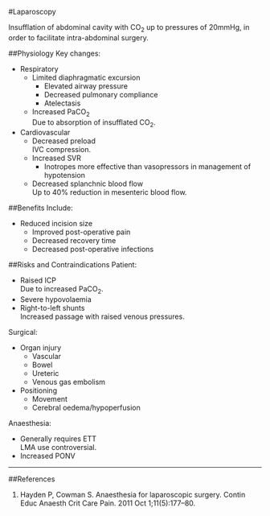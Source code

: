 #Laparoscopy

Insufflation of abdominal cavity with CO<sub>2</sub> up to pressures of 20mmHg, in order to facilitate intra-abdominal surgery.

##Physiology
Key changes:
* Respiratory
	* Limited diaphragmatic excursion
		* Elevated airway pressure
		* Decreased pulmonary compliance
		* Atelectasis
	* Increased PaCO<sub>2</sub>  
	Due to absorption of insufflated CO<sub>2</sub>.
* Cardiovascular
	* Decreased preload  
	IVC compression.
	* Increased SVR
		* Inotropes more effective than vasopressors in management of hypotension
	* Decreased splanchnic blood flow  
	Up to 40% reduction in mesenteric blood flow.

##Benefits
Include:
* Reduced incision size
	* Improved post-operative pain
	* Decreased recovery time
	* Decreased post-operative infections


##Risks and Contraindications
Patient:
* Raised ICP  
Due to increased PaCO<sub>2</sub>.
* Severe hypovolaemia
* Right-to-left shunts  
Increased passage with raised venous pressures.


Surgical:
* Organ injury
	* Vascular
	* Bowel
	* Ureteric
	* Venous gas embolism
* Positioning
	* Movement
	* Cerebral oedema/hypoperfusion


Anaesthesia:
* Generally requires ETT  
LMA use controversial.
* Increased PONV

---
##References
1. Hayden P, Cowman S. Anaesthesia for laparoscopic surgery. Contin Educ Anaesth Crit Care Pain. 2011 Oct 1;11(5):177–80. 
